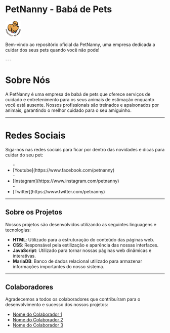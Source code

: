 <h1>PetNanny - Babá de Pets</h1>

<img src="PAWSITIVELY.png" widht="50" height="50"></img>

<p>Bem-vindo ao repositório oficial da PetNanny, uma empresa dedicada a cuidar dos seus pets quando você não pode!</p>
---

<h1>Sobre Nós</h1>

<p>A PetNanny é uma empresa de babá de pets que oferece serviços de cuidado e entretenimento para os seus animais de estimação enquanto você está ausente. Nossos profissionais são treinados e apaixonados por animais, garantindo o melhor cuidado para o seu amiguinho.</p>

---

<h1>Redes Sociais</h1>

<p>Siga-nos nas redes sociais para ficar por dentro das novidades e dicas para cuidar do seu pet:
<ul>
- <li>[Youtube](https://www.facebook.com/petnanny)</li>
- <li>[Instagram](https://www.instagram.com/petnanny)</li>
- <li>[Twitter](https://www.twitter.com/petnanny)</li>
</ul>
</p>

---

## Sobre os Projetos

Nossos projetos são desenvolvidos utilizando as seguintes linguagens e tecnologias:

- **HTML**: Utilizado para a estruturação do conteúdo das páginas web.
- **CSS**: Responsável pela estilização e aparência das nossas interfaces.
- **JavaScript**: Utilizado para tornar nossas páginas web dinâmicas e interativas.
- **MariaDB**: Banco de dados relacional utilizado para armazenar informações importantes do nosso sistema.

---

## Colaboradores

Agradecemos a todos os colaboradores que contribuíram para o desenvolvimento e sucesso dos nossos projetos:

- [Nome do Colaborador 1](link_para_perfil_no_github)
- [Nome do Colaborador 2](link_para_perfil_no_github)
- [Nome do Colaborador 3](link_para_perfil_no_github)

